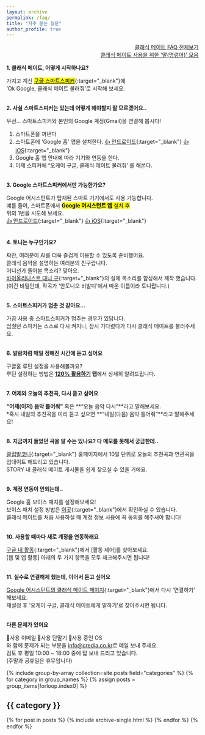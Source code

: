 ```yaml
---
layout: archive
permalink: /faq/
title: "자주 묻는 질문"
author_profile: true
---
```


<div style="text-align: right">
<a href="https://docs.google.com/document/d/1IQRLEzR5B__M96kpTcwRFPlKSnn7melGtBaEZM01XFA/edit?usp=sharing" target="_blank">클래식 메이트 FAQ 전체보기</a><br>
<a href="https://docs.google.com/document/d/1JHnc47TMvoBXpLIDBlAc-MdX8I7xsdG7ko6myxSNB1Y/edit?usp=sharing" target="_blank">클래식 메이트 사용을 위한 '말(명렁어)' 모음</a>
</div>

**1. 클래식 메이트, 어떻게 시작하나요?**

가지고 계신 [<mark>구글 스마트스피커</mark>](https://store.google.com/kr/magazine/compare_nest_speakers_displays){:target="_blank"}에  
‘Ok Google, 클래식 메이트 불러줘’로 시작해 보세요.  
<br>

**2. 사실 스마트스피커는 있는데 어떻게 해야할지 잘 모르겠어요..**

우선... 스마트스피커와 본인의 Google 계정(Gmail)을 연결해 봅시다!
1. 스마트폰을 꺼낸다
2. 스마트폰에 'Google 홈' 앱을 설치한다. [👍 안드로이드](https://play.google.com/store/apps/details?id=com.google.android.apps.chromecast.app&hl=ko&gl=US){:target="_blank"}  [👍 iOS](https://apps.apple.com/kr/app/google-home/id680819774){:target="_blank"}
3. Google 홈 앱 안내에  따라 기기와 연동을 한다.
4. 이제 스피커에 “오케이 구글, 클래식 메이트 불러줘’ 를 해본다.
<br><br>

**3. Google 스마트스피커에서만 가능한가요?**

Google 어시스턴트가 탑재된 스마트 기기에서도 사용 가능합니다.  
예를 들어, 스마트폰에서 <mark>**Google 어시스턴트 앱** 설치 후</mark>  
위의 1번을 시도해 보세요.  
[👍 안드로이드](https://play.google.com/store/apps/details?id=com.google.android.apps.googleassistant&hl=ko&gl=US){:target="_blank"}  [👍 iOS](https://apps.apple.com/kr/app/google-%EC%96%B4%EC%8B%9C%EC%8A%A4%ED%84%B4%ED%8A%B8/id1220976145){:target="_blank"}
<br><br>

**4. 토니는 누구인가요?**

쨔잔, 여러분이 AI를 더욱 즐겁게 이용할 수 있도록 준비했어요.  
클래식 음악을 설명하는 여러분의 친구랍니다.  
어디선가 들어본 목소리? 맞아요.  
[바이올리니스트 대니 구](http://www.credia.co.kr/board/?db=gallery_2&no=124&mari_mode=view@view){:target="_blank"}의 실제 목소리를 합성해서 제작 했습니다.  
(이건 비밀인데, 작곡가 '안토니오 비발디'에서 따온 이름이라 토니랍니다.)
<br><br>

**5. 스마트스피커가 멈춘 것 같아요...**

가끔 사용 중 스마트스피커가 멈추는 경우가 있답니다.  
멈췄던 스피커는 스스로 다시 켜지니, 잠시 기다렸다가 다시 클래식 메이트를 불러주세요.
<br><br>
  
**6. 알람처럼 매일 정해진 시간에 듣고 싶어요**

구글홈 루틴 설정을 사용해볼까요?  
루틴 설정하는 방법은 **[120% 활용하기](https://classic-mate.github.io/about/) 탭**에서 상세히 알려드립니다.
<br><br>
  
**7. 어제와 오늘의 추천곡, 다시 듣고 싶어요**

**“어제(이저) 음악 틀어줘”** 혹은 **“오늘 음악 다시”**라고 말해보세요.  
*혹시 내일의 추천곡을 미리 듣고 싶으면 **“내일(다음) 음악 틀어줘”**라고 말해주세요!
<br><br>
  
**8. 지금까지 들었던 곡을 알 수는 있나요? 다 메모를 못해서 궁금한데..**

[클럽발코니](https://clubbalcony.com/){:target="_blank"} 홈페이지에서 10일 단위로 오늘의 추천곡과 연관곡을 업데이트 해드리고 있습니다.  
STORY 내 클래식 메이트 게시물을 쉽게 찾으실 수 있을 거에요.
<br><br>
  
**9. 계정 연동이 안되는데..**

Google 홈 보이스 매치를 설정해보세요!  
보이스 매치 설정 방법은 [이곳](https://support.google.com/googlenest/answer/7342711?hl=ko){:target="_blank"}에서 확인하실 수 있습니다.  
클래식 메이트를 처음 사용하실 때 계정 정보 사용에 꼭 동의를 해주셔야 합니다!
<br><br>
  
**10. 사용할 때마다 새로 계정을 연동하래요**

[구글 내 활동](https://myactivity.google.com/myactivity?hl=ko){:target="_blank"}에서 [활동 제어]를 찾아보세요.  
[웹 및 앱 활동] 아래의 두 가지 항목을 모두 체크해주시면 됩니다!
<br><br>
  
**11. 실수로 연결해제 했는데, 이어서 듣고 싶어요**

[Google 어시스턴트의 클래식 메이트 페이지](https://assistant.google.com/services/a/uid/00000086a4223123?hl=ko-KR){:target="_blank"}에서 다시 ‘연결하기’ 해보세요.   
재설정 후 '오케이 구글, 클래식 메이트에게 말하기'로 찾아주시면 됩니다. 
<br><br>
  
**다른 문제가 있어요**

🔺사용 이메일 🔺사용 단말기 🔺사용 중인 OS  
와 함께 문제가 되는 부분을 <info@credia.co.kr>로 메일 보내 주세요.  
검토 후 평일 10:00 ~ 18:00 중에 답 보내 드리고 있습니다.  
(주말과 공휴일은 휴무입니다)


{% include group-by-array collection=site.posts field="categories" %}
{% for category in group_names %}
  {% assign posts = group_items[forloop.index0] %}
  <h2 id="{{ category | slugify }}" class="archive__subtitle">{{ category }}</h2>
  {% for post in posts %}
    {% include archive-single.html %}
  {% endfor %}
{% endfor %}
